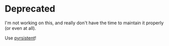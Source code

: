 # Deprecated

I'm not working on this, and really don't have the time to maintain it
properly (or even at all).

Use [pyrsistent](https://pyrsistent.readthedocs.org)!

